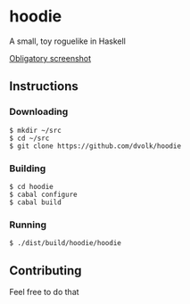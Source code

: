 # hoodie

A small, toy roguelike in Haskell

[Obligatory screenshot](http://i.imgur.com/b1dzGeZ.png)

## Instructions
### Downloading

    $ mkdir ~/src
    $ cd ~/src
    $ git clone https://github.com/dvolk/hoodie

### Building

    $ cd hoodie
    $ cabal configure
    $ cabal build

### Running

    $ ./dist/build/hoodie/hoodie

## Contributing

Feel free to do that

